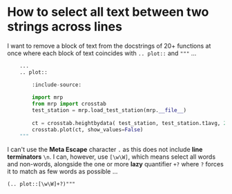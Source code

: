 # How to select all text between two strings across lines

I want to remove a block of text from the docstrings of 20+ functions at once where each block of text coincides with `.. plot::` and `"""` ...

```python
    ...
    .. plot::

        :include-source:
        
        import mrp
        from mrp import crosstab
        test_station = mrp.load_test_station(mrp.__file__)
        
        ct = crosstab.heightbydata( test_station, test_station.t1avg, 2 )
        crosstab.plot(ct, show_values=False)
    """
```

I can't use the **Meta Escape** character `.` as this does not include **line terminators** `\n`.  I can, however, use `[\w\W]`, which means select all words and non-words, alongside the one or more **lazy** quantifier `+?` where `?` forces it to match as few words as possible ...

```
(.. plot::[\w\W]+?)"""
```
